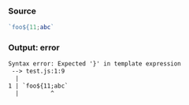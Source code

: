 ### Source
```js parse:expr
`foo${11;abc`
```

### Output: error
```txt
Syntax error: Expected '}' in template expression
 --> test.js:1:9
  |
1 | `foo${11;abc`
  |         ^ 
```
